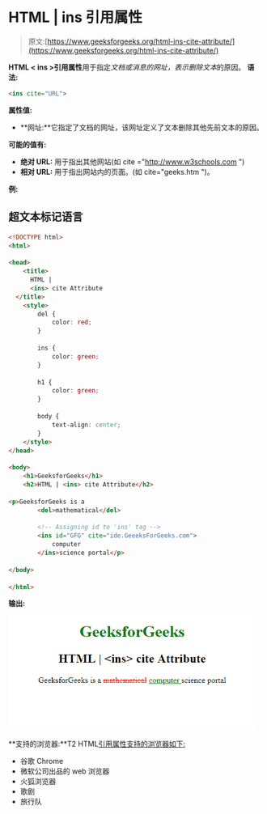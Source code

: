 # HTML | ins 引用属性

> 原文:[https://www.geeksforgeeks.org/html-ins-cite-attribute/](https://www.geeksforgeeks.org/html-ins-cite-attribute/)

**HTML < ins >引用属性**用于指定*文档或消息的网址，表示删除文本*的原因。
**语法:**

```html
<ins cite="URL">
```

**属性值:**

*   **网址:**它指定了文档的网址，该网址定义了文本删除其他先前文本的原因。

**可能的值有:**

*   **绝对 URL:** 用于指出其他网站(如 cite ="http://www.w3schools.com ")
*   **相对 URL:** 用于指出网站内的页面。(如 cite="geeks.htm ")。

**例:**

## 超文本标记语言

```html
<!DOCTYPE html>
<html>

<head>
    <title>
      HTML |
      <ins> cite Attribute
  </title>
    <style>
        del {
            color: red;
        }

        ins {
            color: green;
        }

        h1 {
            color: green;
        }

        body {
            text-align: center;
        }
    </style>
</head>

<body>
    <h1>GeeksforGeeks</h1>
    <h2>HTML | <ins> cite Attribute</h2>

<p>GeeksforGeeks is a
        <del>mathematical</del>

        <!-- Assigning id to 'ins' tag -->
        <ins id="GFG" cite="ide.GeeeksForGeeks.com">
            computer
        </ins>science portal</p>

</body>

</html>
```

**输出:**

![](img/3d94d512380cbd1a23523766c786a2ec.png)

**支持的浏览器:**T2 HTML<ins>引用属性支持的浏览器如下:

*   谷歌 Chrome
*   微软公司出品的 web 浏览器
*   火狐浏览器
*   歌剧
*   旅行队